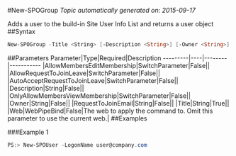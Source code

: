 #New-SPOGroup
*Topic automatically generated on: 2015-09-17*

Adds a user to the build-in Site User Info List and returns a user object
##Syntax
```powershell
New-SPOGroup -Title <String> [-Description <String>] [-Owner <String>] [-AllowRequestToJoinLeave [<SwitchParameter>]] [-AutoAcceptRequestToJoinLeave [<SwitchParameter>]] [-AllowMembersEditMembership [<SwitchParameter>]] [-OnlyAllowMembersViewMembership [<SwitchParameter>]] [-RequestToJoinEmail <String>] [-Web <WebPipeBind>]
```


##Parameters
Parameter|Type|Required|Description
---------|----|--------|-----------
|AllowMembersEditMembership|SwitchParameter|False||
|AllowRequestToJoinLeave|SwitchParameter|False||
|AutoAcceptRequestToJoinLeave|SwitchParameter|False||
|Description|String|False||
|OnlyAllowMembersViewMembership|SwitchParameter|False||
|Owner|String|False||
|RequestToJoinEmail|String|False||
|Title|String|True||
|Web|WebPipeBind|False|The web to apply the command to. Omit this parameter to use the current web.|
##Examples

###Example 1
```powershell
PS:> New-SPOUser -LogonName user@company.com
```

<!-- Ref: E34C5D7224CEAA42D9AFB5BE5B4A054A -->
